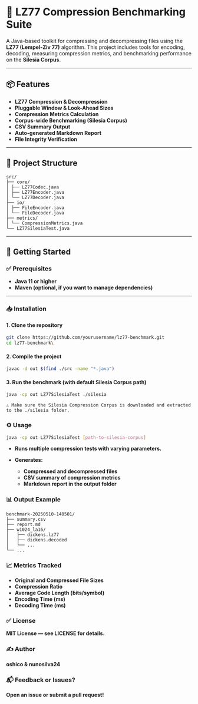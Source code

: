 # 🔧 LZ77 Compression Benchmarking Suite

A Java-based toolkit for compressing and decompressing files using the **LZ77 (Lempel-Ziv 77)** algorithm. This project includes tools for encoding, decoding, measuring compression metrics, and benchmarking performance on the **Silesia Corpus**.

---

## 📦 Features

- **LZ77 Compression & Decompression**
- **Pluggable Window & Look-Ahead Sizes**
- **Compression Metrics Calculation**
- **Corpus-wide Benchmarking (Silesia Corpus)**
- **CSV Summary Output**
- **Auto-generated Markdown Report**
- **File Integrity Verification**

---

## 📁 Project Structure

```
src/
├── core/
│ ├── LZ77Codec.java
│ ├── LZ77Encoder.java
│ └── LZ77Decoder.java
├── io/
│ ├── FileEncoder.java
│ └── FileDecoder.java
├── metrics/
│ └── CompressionMetrics.java
└── LZ77SilesiaTest.java
```


---

## 🚀 Getting Started

### ✅ Prerequisites

- **Java 11 or higher**
- **Maven (optional, if you want to manage dependencies)**

---

### 📥 Installation

#### 1. Clone the repository

```bash
git clone https://github.com/yourusername/lz77-benchmark.git
cd lz77-benchmark\
```

#### 2. Compile the project

```bash
javac -d out $(find ./src -name "*.java")
```

#### 3. Run the benchmark (with default Silesia Corpus path)

```bash
java -cp out LZ77SilesiaTest ./silesia
```

    ⚠️ Make sure the Silesia Compression Corpus is downloaded and extracted to the ./silesia folder.

### ⚙️ Usage

```bash
java -cp out LZ77SilesiaTest [path-to-silesia-corpus]
```

- **Runs multiple compression tests with varying parameters.**

- **Generates:**
    - **Compressed and decompressed files**
    - **CSV summary of compression metrics**
    - **Markdown report in the output folder**

### 📊 Output Example

```
benchmark-20250510-140501/ 
├── summary.csv
├── report.md
├── w1024_la16/
│   ├── dickens.lz77
│   ├── dickens.decoded
│   └── ...
└── ...
```

### 📈 Metrics Tracked

- **Original and Compressed File Sizes**
- **Compression Ratio**
- **Average Code Length (bits/symbol)**
- **Encoding Time (ms)**
- **Decoding Time (ms)**

### ✅ License

**MIT License — see LICENSE for details.**

### ✍️ Author

**oshico & nunosilva24**

### 📬 Feedback or Issues?

**Open an issue or submit a pull request!**
